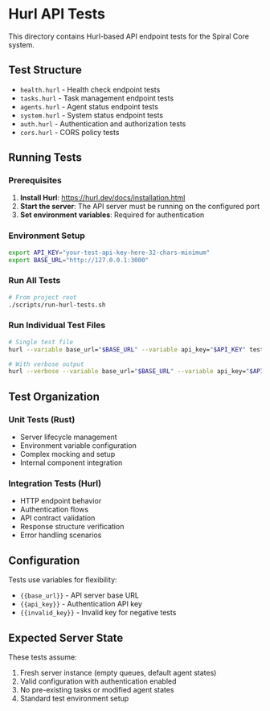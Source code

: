 # Hurl API Tests

This directory contains Hurl-based API endpoint tests for the Spiral Core system.

## Test Structure

- `health.hurl` - Health check endpoint tests
- `tasks.hurl` - Task management endpoint tests  
- `agents.hurl` - Agent status endpoint tests
- `system.hurl` - System status endpoint tests
- `auth.hurl` - Authentication and authorization tests
- `cors.hurl` - CORS policy tests

## Running Tests

### Prerequisites

1. **Install Hurl**: <https://hurl.dev/docs/installation.html>
2. **Start the server**: The API server must be running on the configured port
3. **Set environment variables**: Required for authentication

### Environment Setup

```bash
export API_KEY="your-test-api-key-here-32-chars-minimum"
export BASE_URL="http://127.0.0.1:3000"
```

### Run All Tests

```bash
# From project root
./scripts/run-hurl-tests.sh
```

### Run Individual Test Files

```bash
# Single test file
hurl --variable base_url="$BASE_URL" --variable api_key="$API_KEY" tests/hurl/health.hurl

# With verbose output
hurl --verbose --variable base_url="$BASE_URL" --variable api_key="$API_KEY" tests/hurl/tasks.hurl
```

## Test Organization

### Unit Tests (Rust)

- Server lifecycle management
- Environment variable configuration
- Complex mocking and setup
- Internal component integration

### Integration Tests (Hurl)

- HTTP endpoint behavior
- Authentication flows
- API contract validation
- Response structure verification
- Error handling scenarios

## Configuration

Tests use variables for flexibility:

- `{{base_url}}` - API server base URL
- `{{api_key}}` - Authentication API key
- `{{invalid_key}}` - Invalid key for negative tests

## Expected Server State

These tests assume:

1. Fresh server instance (empty queues, default agent states)
2. Valid configuration with authentication enabled
3. No pre-existing tasks or modified agent states
4. Standard test environment setup
